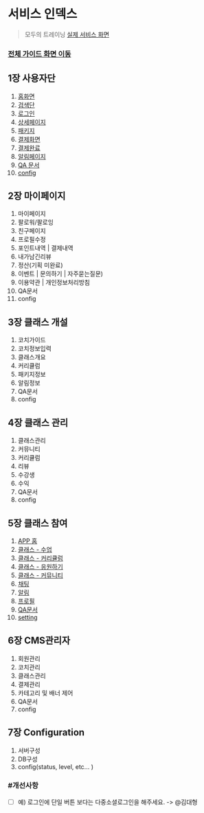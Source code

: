 # 서비스 인덱스

> 모두의 트레이닝 [실제 서비스 화면](https://www.modooclass.net/)
>



### [전체 가이드 화면 이동](../README.md)



## 1장 사용자단

1. [홈화면](ch1_home/)
2. [검색단](ch1_home/search/)
3. [로그인](ch1_home/login)
4. [상세페이지](ch1_home/detail)
5. [패키지](ch1_home/package)
6. [결제화면](ch1_home/pay)
7. [결제완료](ch1_home/confirm/)
8. [알림페이지](ch1_home/alram/)
9. [QA 문서](ch1_home/upgrade/)
10. [config](ch1_home/config)



## 2장 마이페이지

1. 마이페이지
2. 팔로워/팔로잉
3. 친구페이지
4. 프로필수정
5. 포인트내역 | 결제내역
6. 내가남긴리뷰
7. 정산(기획 미완료)
8. 이벤트 | 문의하기 | 자주묻는질문)
9. 이용약관 | 개인정보처리방침
10. QA문서
11. config



## 3장 클래스 개설

1. 코치가이드
2. 코치정보입력
3. 클래스개요
4. 커리큘럼
5. 패키지정보
6. 알림정보
7. QA문서
8. config



## 4장 클래스 관리

1. 클래스관리
2. 커뮤니티
3. 커리큘럼
4. 리뷰
5. 수강생
6. 수익
7. QA문서
8. config



## 5장 클래스 참여

1. [APP 홈](ch5_join_class/)
2. [클래스 - 수업](ch5_join_class/class/)
3. [클래스 - 커리큘럼](ch5_join_class/curriculum/)
4. [클래스 - 응원하기](ch5_join_class/cheer/)
5. [클래스 - 커뮤니티](ch5_join_class/community/)
6. [채팅](ch5_join_class/chat/)
7. [알림](ch5_join_class/alarm/)
8. [프로필](ch5_join_class/profile/)
9. [QA문서](ch5_join_class/)
10. [setting](ch5_join_class/setting/)



## 6장  CMS관리자

1. 회원관리
2. 코치관리
3. 클래스관리
4. 결제관리
5. 카테고리 및 배너 제어
6. QA문서
7. config



## 7장 Configuration

1. 서버구성
2. DB구성
3. config(status, level, etc... )





### #개선사항

- [ ] 예) 로그인에 단일 버튼 보다는 다중소셜로그인을 해주세요. -> @김대형
